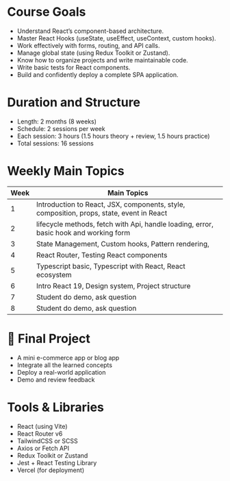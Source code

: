 # Course Goals

- Understand React’s component-based architecture.
- Master React Hooks (useState, useEffect, useContext, custom hooks).
- Work effectively with forms, routing, and API calls.
- Manage global state (using Redux Toolkit or Zustand).
- Know how to organize projects and write maintainable code.
- Write basic tests for React components.
- Build and confidently deploy a complete SPA application.

# Duration and Structure

- Length: 2 months (8 weeks)
- Schedule: 2 sessions per week
- Each session: 3 hours (1.5 hours theory + review, 1.5 hours practice)
- Total sessions: 16 sessions

# Weekly Main Topics

| Week | Main Topics                                                                              |
| ---- | ---------------------------------------------------------------------------------------- |
| 1    | Introduction to React, JSX, components, style, composition, props, state, event in React |
| 2    | lifecycle methods, fetch with Api, handle loading, error, basic hook and working form    |
| 3    | State Management, Custom hooks, Pattern rendering,                                       |
| 4    | React Router, Testing React components                                                   |
| 5    | Typescript basic, Typescript with React, React ecosystem                                 |
| 6    | Intro React 19, Design system, Project structure                                         |
| 7    | Student do demo, ask question                                                            |
| 8    | Student do demo, ask question                                                            |

# 🚀 Final Project

- A mini e-commerce app or blog app
- Integrate all the learned concepts
- Deploy a real-world application
- Demo and review feedback

# Tools & Libraries

- React (using Vite)
- React Router v6
- TailwindCSS or SCSS
- Axios or Fetch API
- Redux Toolkit or Zustand
- Jest + React Testing Library
- Vercel (for deployment)
